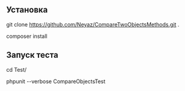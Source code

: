 ## Установка

git clone https://github.com/Neyaz/CompareTwoObjectsMethods.git .

composer install

## Запуск теста

cd Test/

phpunit --verbose CompareObjectsTest